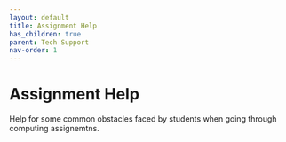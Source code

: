 ```yaml
---
layout: default
title: Assignment Help
has_children: true
parent: Tech Support
nav-order: 1
---
```


# Assignment Help

Help for some common obstacles faced by students when going through computing assignemtns.